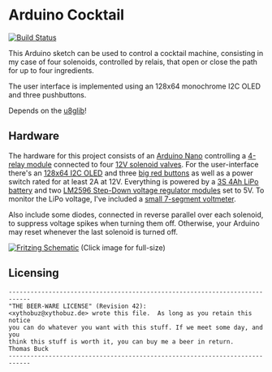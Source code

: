 # Arduino Cocktail

[![Build Status](https://travis-ci.org/xythobuz/Arduino-Cocktail.svg?branch=master)](https://travis-ci.org/xythobuz/Arduino-Cocktail)

This Arduino sketch can be used to control a cocktail machine, consisting in my case of four solenoids, controlled by relais, that open or close the path for up to four ingredients.

The user interface is implemented using an 128x64 monochrome I2C OLED and three pushbuttons.

Depends on the [u8glib](https://github.com/olikraus/u8glib)!

## Hardware

The hardware for this project consists of an [Arduino Nano](https://store.arduino.cc/usa/arduino-nano) controlling a [4-relay module](https://www.sainsmart.com/4-channel-5v-relay-module-for-pic-arm-avr-dsp-arduino-msp430-ttl-logic.html) connected to four [12V solenoid valves](http://www.magnetventile-shop.de/magnetventile-2/magnetventile-kunststoff-2/magnetventile-kunststoff-direktgesteuert/elektro-magnetventil-g1/8-zoll-nc-direktgesteuert-v23-pps.html). For the user-interface there's an [128x64 I2C OLED](http://blog.simtronyx.de/kurz-vorgestellt-096-zoll-oled-display-i²c-mit-128x64-pixel/) and three [big red buttons](https://www.adafruit.com/product/1445) as well as a power switch rated for at least 2A at 12V. Everything is powered by a [3S 4Ah LiPo battery](https://hobbyking.com/en_us/multistar-high-capacity-3s-4000mah-multi-rotor-lipo-pack.html?___store=en_us) and two [LM2596 Step-Down voltage regulator modules](https://www.sainsmart.com/tools-equipments/converters/sainsmart-lm2596-dc-dc-buck-converter-step-down-module-power-supply-1-23v-30v.html) set to 5V. To monitor the LiPo voltage, I've included a [small 7-segment voltmeter](https://www.adafruit.com/product/460).

Also include some diodes, connected in reverse parallel over each solenoid, to suppress voltage spikes when turning them off. Otherwise, your Arduino may reset whenever the last solenoid is turned off.

[![Fritzing Schematic](http://xythobuz.de/img/arduino-cocktail-schem-small.png)](http://xythobuz.de/img/arduino-cocktail-schem.png) (Click image for full-size)

## Licensing

    ----------------------------------------------------------------------------
    "THE BEER-WARE LICENSE" (Revision 42):
    <xythobuz@xythobuz.de> wrote this file.  As long as you retain this notice
    you can do whatever you want with this stuff. If we meet some day, and you
    think this stuff is worth it, you can buy me a beer in return.   Thomas Buck
    ----------------------------------------------------------------------------

